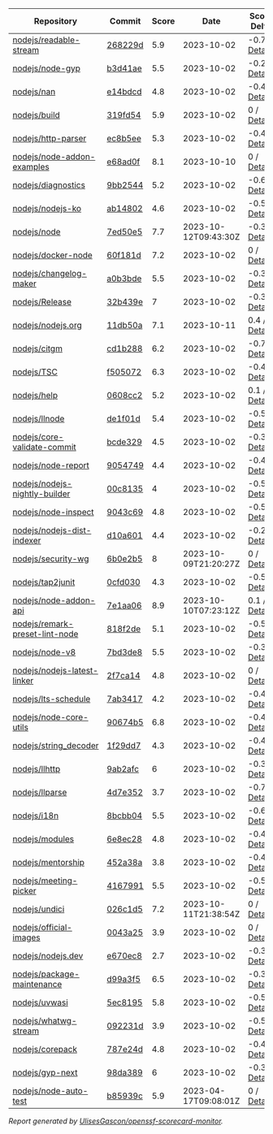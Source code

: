 <!-- OPENSSF-SCORECARD-MONITOR:START -->

| Repository | Commit | Score | Date | Score Delta | Report | StepSecurity |
| -- | -- | -- | -- | -- | -- | -- |
| [nodejs/readable-stream](https://github.com/nodejs/readable-stream) | [268229d](https://github.com/nodejs/readable-stream/commit/268229d67620d092ea4d64de5416f55997eadbaa) | 5.9 | 2023-10-02 | -0.7 / [Details](https://kooltheba.github.io/openssf-scorecard-api-visualizer/#/projects/github.com/nodejs/readable-stream/compare/268229d67620d092ea4d64de5416f55997eadbaa/268229d67620d092ea4d64de5416f55997eadbaa) | [View](https://kooltheba.github.io/openssf-scorecard-api-visualizer/#/projects/github.com/nodejs/readable-stream/commit/268229d67620d092ea4d64de5416f55997eadbaa) | [Fix it](https://app.stepsecurity.io/securerepo?repo=nodejs/readable-stream) |
| [nodejs/node-gyp](https://github.com/nodejs/node-gyp) | [b3d41ae](https://github.com/nodejs/node-gyp/commit/b3d41aeb737ddd54cc292f363abc561dcc0a614e) | 5.5 | 2023-10-02 | -0.2 / [Details](https://kooltheba.github.io/openssf-scorecard-api-visualizer/#/projects/github.com/nodejs/node-gyp/compare/d3615c66f7e7a65de48ce9860b1fe13710d20988/b3d41aeb737ddd54cc292f363abc561dcc0a614e) | [View](https://kooltheba.github.io/openssf-scorecard-api-visualizer/#/projects/github.com/nodejs/node-gyp/commit/b3d41aeb737ddd54cc292f363abc561dcc0a614e) | [Fix it](https://app.stepsecurity.io/securerepo?repo=nodejs/node-gyp) |
| [nodejs/nan](https://github.com/nodejs/nan) | [e14bdcd](https://github.com/nodejs/nan/commit/e14bdcd1f72d62bca1d541b66da43130384ec213) | 4.8 | 2023-10-02 | -0.4 / [Details](https://kooltheba.github.io/openssf-scorecard-api-visualizer/#/projects/github.com/nodejs/nan/compare/e14bdcd1f72d62bca1d541b66da43130384ec213/e14bdcd1f72d62bca1d541b66da43130384ec213) | [View](https://kooltheba.github.io/openssf-scorecard-api-visualizer/#/projects/github.com/nodejs/nan/commit/e14bdcd1f72d62bca1d541b66da43130384ec213) | [Fix it](https://app.stepsecurity.io/securerepo?repo=nodejs/nan) |
| [nodejs/build](https://github.com/nodejs/build) | [319fd54](https://github.com/nodejs/build/commit/319fd5483eecf919dbd4a5215c1fcca3b70753bd) | 5.9 | 2023-10-02 | 0 / [Details](https://kooltheba.github.io/openssf-scorecard-api-visualizer/#/projects/github.com/nodejs/build/compare/660f914dc6319cc7fad50881c86fae2b24357fe6/319fd5483eecf919dbd4a5215c1fcca3b70753bd) | [View](https://kooltheba.github.io/openssf-scorecard-api-visualizer/#/projects/github.com/nodejs/build/commit/319fd5483eecf919dbd4a5215c1fcca3b70753bd) | [Fix it](https://app.stepsecurity.io/securerepo?repo=nodejs/build) |
| [nodejs/http-parser](https://github.com/nodejs/http-parser) | [ec8b5ee](https://github.com/nodejs/http-parser/commit/ec8b5ee63f0e51191ea43bb0c6eac7bfbff3141d) | 5.3 | 2023-10-02 | -0.4 / [Details](https://kooltheba.github.io/openssf-scorecard-api-visualizer/#/projects/github.com/nodejs/http-parser/compare/ec8b5ee63f0e51191ea43bb0c6eac7bfbff3141d/ec8b5ee63f0e51191ea43bb0c6eac7bfbff3141d) | [View](https://kooltheba.github.io/openssf-scorecard-api-visualizer/#/projects/github.com/nodejs/http-parser/commit/ec8b5ee63f0e51191ea43bb0c6eac7bfbff3141d) | [Fix it](https://app.stepsecurity.io/securerepo?repo=nodejs/http-parser) |
| [nodejs/node-addon-examples](https://github.com/nodejs/node-addon-examples) | [e68ad0f](https://github.com/nodejs/node-addon-examples/commit/e68ad0f2f281aea44f96148412cdb91ebebe1b8c) | 8.1 | 2023-10-10 | 0 / [Details](https://kooltheba.github.io/openssf-scorecard-api-visualizer/#/projects/github.com/nodejs/node-addon-examples/compare/013797cb89bfe1e901b502128ae6fb59879da3a9/e68ad0f2f281aea44f96148412cdb91ebebe1b8c) | [View](https://kooltheba.github.io/openssf-scorecard-api-visualizer/#/projects/github.com/nodejs/node-addon-examples/commit/e68ad0f2f281aea44f96148412cdb91ebebe1b8c) | [Fix it](https://app.stepsecurity.io/securerepo?repo=nodejs/node-addon-examples) |
| [nodejs/diagnostics](https://github.com/nodejs/diagnostics) | [9bb2544](https://github.com/nodejs/diagnostics/commit/9bb2544d2ec205d9364e99331262ea97b5f8446b) | 5.2 | 2023-10-02 | -0.6 / [Details](https://kooltheba.github.io/openssf-scorecard-api-visualizer/#/projects/github.com/nodejs/diagnostics/compare/9bb2544d2ec205d9364e99331262ea97b5f8446b/9bb2544d2ec205d9364e99331262ea97b5f8446b) | [View](https://kooltheba.github.io/openssf-scorecard-api-visualizer/#/projects/github.com/nodejs/diagnostics/commit/9bb2544d2ec205d9364e99331262ea97b5f8446b) | [Fix it](https://app.stepsecurity.io/securerepo?repo=nodejs/diagnostics) |
| [nodejs/nodejs-ko](https://github.com/nodejs/nodejs-ko) | [ab14802](https://github.com/nodejs/nodejs-ko/commit/ab14802dc2e7288bdc4353a24176dce2f4ba9dff) | 4.6 | 2023-10-02 | -0.5 / [Details](https://kooltheba.github.io/openssf-scorecard-api-visualizer/#/projects/github.com/nodejs/nodejs-ko/compare/ab14802dc2e7288bdc4353a24176dce2f4ba9dff/ab14802dc2e7288bdc4353a24176dce2f4ba9dff) | [View](https://kooltheba.github.io/openssf-scorecard-api-visualizer/#/projects/github.com/nodejs/nodejs-ko/commit/ab14802dc2e7288bdc4353a24176dce2f4ba9dff) | [Fix it](https://app.stepsecurity.io/securerepo?repo=nodejs/nodejs-ko) |
| [nodejs/node](https://github.com/nodejs/node) | [7ed50e5](https://github.com/nodejs/node/commit/7ed50e5af615ae757b71c9c9635e486b92c213f6) | 7.7 | 2023-10-12T09:43:30Z | -0.3 / [Details](https://kooltheba.github.io/openssf-scorecard-api-visualizer/#/projects/github.com/nodejs/node/compare/cc725a653af24bce6302a60c3f96a58ab3f4ee5b/7ed50e5af615ae757b71c9c9635e486b92c213f6) | [View](https://kooltheba.github.io/openssf-scorecard-api-visualizer/#/projects/github.com/nodejs/node/commit/7ed50e5af615ae757b71c9c9635e486b92c213f6) | [Fix it](https://app.stepsecurity.io/securerepo?repo=nodejs/node) |
| [nodejs/docker-node](https://github.com/nodejs/docker-node) | [60f181d](https://github.com/nodejs/docker-node/commit/60f181dec3840e9838cad5affb377921bcaa8b89) | 7.2 | 2023-10-02 | 0 / [Details](https://kooltheba.github.io/openssf-scorecard-api-visualizer/#/projects/github.com/nodejs/docker-node/compare/a98a5139e7296003e489d77a387a1fd355693fdf/60f181dec3840e9838cad5affb377921bcaa8b89) | [View](https://kooltheba.github.io/openssf-scorecard-api-visualizer/#/projects/github.com/nodejs/docker-node/commit/60f181dec3840e9838cad5affb377921bcaa8b89) | [Fix it](https://app.stepsecurity.io/securerepo?repo=nodejs/docker-node) |
| [nodejs/changelog-maker](https://github.com/nodejs/changelog-maker) | [a0b3bde](https://github.com/nodejs/changelog-maker/commit/a0b3bdec25a8e73bf7dddfba5d6e7cea963e949e) | 5.5 | 2023-10-02 | -0.3 / [Details](https://kooltheba.github.io/openssf-scorecard-api-visualizer/#/projects/github.com/nodejs/changelog-maker/compare/e0385f16d18eeba0f10a7a2bbd54f210c3984f0d/a0b3bdec25a8e73bf7dddfba5d6e7cea963e949e) | [View](https://kooltheba.github.io/openssf-scorecard-api-visualizer/#/projects/github.com/nodejs/changelog-maker/commit/a0b3bdec25a8e73bf7dddfba5d6e7cea963e949e) | [Fix it](https://app.stepsecurity.io/securerepo?repo=nodejs/changelog-maker) |
| [nodejs/Release](https://github.com/nodejs/Release) | [32b439e](https://github.com/nodejs/Release/commit/32b439edd32c6442ddbbd015e897c42a8b52b9d7) | 7 | 2023-10-02 | -0.3 / [Details](https://kooltheba.github.io/openssf-scorecard-api-visualizer/#/projects/github.com/nodejs/Release/compare/b4b46113a259b19db074a7fd47b552d84c0883f4/32b439edd32c6442ddbbd015e897c42a8b52b9d7) | [View](https://kooltheba.github.io/openssf-scorecard-api-visualizer/#/projects/github.com/nodejs/Release/commit/32b439edd32c6442ddbbd015e897c42a8b52b9d7) | [Fix it](https://app.stepsecurity.io/securerepo?repo=nodejs/Release) |
| [nodejs/nodejs.org](https://github.com/nodejs/nodejs.org) | [11db50a](https://github.com/nodejs/nodejs.org/commit/11db50a3703de610fbc1ac6791ff18ca99d67870) | 7.1 | 2023-10-11 | 0.4 / [Details](https://kooltheba.github.io/openssf-scorecard-api-visualizer/#/projects/github.com/nodejs/nodejs.org/compare/d411555c9d65773be52771de30512b44033483d2/11db50a3703de610fbc1ac6791ff18ca99d67870) | [View](https://kooltheba.github.io/openssf-scorecard-api-visualizer/#/projects/github.com/nodejs/nodejs.org/commit/11db50a3703de610fbc1ac6791ff18ca99d67870) | [Fix it](https://app.stepsecurity.io/securerepo?repo=nodejs/nodejs.org) |
| [nodejs/citgm](https://github.com/nodejs/citgm) | [cd1b288](https://github.com/nodejs/citgm/commit/cd1b28855259254bb860fb71ed95f9b7636e65b4) | 6.2 | 2023-10-02 | -0.7 / [Details](https://kooltheba.github.io/openssf-scorecard-api-visualizer/#/projects/github.com/nodejs/citgm/compare/8b6acfba34a745d3bd689c30eb37aaff840f0922/cd1b28855259254bb860fb71ed95f9b7636e65b4) | [View](https://kooltheba.github.io/openssf-scorecard-api-visualizer/#/projects/github.com/nodejs/citgm/commit/cd1b28855259254bb860fb71ed95f9b7636e65b4) | [Fix it](https://app.stepsecurity.io/securerepo?repo=nodejs/citgm) |
| [nodejs/TSC](https://github.com/nodejs/TSC) | [f505072](https://github.com/nodejs/TSC/commit/f505072299b7877243e34c03d992868358f6718e) | 6.3 | 2023-10-02 | -0.4 / [Details](https://kooltheba.github.io/openssf-scorecard-api-visualizer/#/projects/github.com/nodejs/TSC/compare/da0061c30550f4f3d45f17998ca1c240f81ae3c3/f505072299b7877243e34c03d992868358f6718e) | [View](https://kooltheba.github.io/openssf-scorecard-api-visualizer/#/projects/github.com/nodejs/TSC/commit/f505072299b7877243e34c03d992868358f6718e) | [Fix it](https://app.stepsecurity.io/securerepo?repo=nodejs/TSC) |
| [nodejs/help](https://github.com/nodejs/help) | [0608cc2](https://github.com/nodejs/help/commit/0608cc214bff6701f81d0554791dda3f78fee3f0) | 5.2 | 2023-10-02 | 0.1 / [Details](https://kooltheba.github.io/openssf-scorecard-api-visualizer/#/projects/github.com/nodejs/help/compare/0608cc214bff6701f81d0554791dda3f78fee3f0/0608cc214bff6701f81d0554791dda3f78fee3f0) | [View](https://kooltheba.github.io/openssf-scorecard-api-visualizer/#/projects/github.com/nodejs/help/commit/0608cc214bff6701f81d0554791dda3f78fee3f0) | [Fix it](https://app.stepsecurity.io/securerepo?repo=nodejs/help) |
| [nodejs/llnode](https://github.com/nodejs/llnode) | [de1f01d](https://github.com/nodejs/llnode/commit/de1f01d70a5c58111dd873d340f898023e4e8fe6) | 5.4 | 2023-10-02 | -0.5 / [Details](https://kooltheba.github.io/openssf-scorecard-api-visualizer/#/projects/github.com/nodejs/llnode/compare/de1f01d70a5c58111dd873d340f898023e4e8fe6/de1f01d70a5c58111dd873d340f898023e4e8fe6) | [View](https://kooltheba.github.io/openssf-scorecard-api-visualizer/#/projects/github.com/nodejs/llnode/commit/de1f01d70a5c58111dd873d340f898023e4e8fe6) | [Fix it](https://app.stepsecurity.io/securerepo?repo=nodejs/llnode) |
| [nodejs/core-validate-commit](https://github.com/nodejs/core-validate-commit) | [bcde329](https://github.com/nodejs/core-validate-commit/commit/bcde3291025b7ca65b93c7c927bc6d1d5def223f) | 4.5 | 2023-10-02 | -0.3 / [Details](https://kooltheba.github.io/openssf-scorecard-api-visualizer/#/projects/github.com/nodejs/core-validate-commit/compare/bcde3291025b7ca65b93c7c927bc6d1d5def223f/bcde3291025b7ca65b93c7c927bc6d1d5def223f) | [View](https://kooltheba.github.io/openssf-scorecard-api-visualizer/#/projects/github.com/nodejs/core-validate-commit/commit/bcde3291025b7ca65b93c7c927bc6d1d5def223f) | [Fix it](https://app.stepsecurity.io/securerepo?repo=nodejs/core-validate-commit) |
| [nodejs/node-report](https://github.com/nodejs/node-report) | [9054749](https://github.com/nodejs/node-report/commit/90547492f5da29948b00a19b13490b2ebe2c0cd6) | 4.4 | 2023-10-02 | -0.4 / [Details](https://kooltheba.github.io/openssf-scorecard-api-visualizer/#/projects/github.com/nodejs/node-report/compare/90547492f5da29948b00a19b13490b2ebe2c0cd6/90547492f5da29948b00a19b13490b2ebe2c0cd6) | [View](https://kooltheba.github.io/openssf-scorecard-api-visualizer/#/projects/github.com/nodejs/node-report/commit/90547492f5da29948b00a19b13490b2ebe2c0cd6) | [Fix it](https://app.stepsecurity.io/securerepo?repo=nodejs/node-report) |
| [nodejs/nodejs-nightly-builder](https://github.com/nodejs/nodejs-nightly-builder) | [00c8135](https://github.com/nodejs/nodejs-nightly-builder/commit/00c8135102b0e272ed1d8950845a5412cc9bc237) | 4 | 2023-10-02 | -0.5 / [Details](https://kooltheba.github.io/openssf-scorecard-api-visualizer/#/projects/github.com/nodejs/nodejs-nightly-builder/compare/00c8135102b0e272ed1d8950845a5412cc9bc237/00c8135102b0e272ed1d8950845a5412cc9bc237) | [View](https://kooltheba.github.io/openssf-scorecard-api-visualizer/#/projects/github.com/nodejs/nodejs-nightly-builder/commit/00c8135102b0e272ed1d8950845a5412cc9bc237) | [Fix it](https://app.stepsecurity.io/securerepo?repo=nodejs/nodejs-nightly-builder) |
| [nodejs/node-inspect](https://github.com/nodejs/node-inspect) | [9043c69](https://github.com/nodejs/node-inspect/commit/9043c6986822cf499829c079f9a7debf0a95403f) | 4.8 | 2023-10-02 | -0.5 / [Details](https://kooltheba.github.io/openssf-scorecard-api-visualizer/#/projects/github.com/nodejs/node-inspect/compare/9043c6986822cf499829c079f9a7debf0a95403f/9043c6986822cf499829c079f9a7debf0a95403f) | [View](https://kooltheba.github.io/openssf-scorecard-api-visualizer/#/projects/github.com/nodejs/node-inspect/commit/9043c6986822cf499829c079f9a7debf0a95403f) | [Fix it](https://app.stepsecurity.io/securerepo?repo=nodejs/node-inspect) |
| [nodejs/nodejs-dist-indexer](https://github.com/nodejs/nodejs-dist-indexer) | [d10a601](https://github.com/nodejs/nodejs-dist-indexer/commit/d10a6018fc722ca2d7b51c50878c337bb514c1a3) | 4.4 | 2023-10-02 | -0.2 / [Details](https://kooltheba.github.io/openssf-scorecard-api-visualizer/#/projects/github.com/nodejs/nodejs-dist-indexer/compare/da5b1572f3d96b54a151fc0e9123d8011ad7afb3/d10a6018fc722ca2d7b51c50878c337bb514c1a3) | [View](https://kooltheba.github.io/openssf-scorecard-api-visualizer/#/projects/github.com/nodejs/nodejs-dist-indexer/commit/d10a6018fc722ca2d7b51c50878c337bb514c1a3) | [Fix it](https://app.stepsecurity.io/securerepo?repo=nodejs/nodejs-dist-indexer) |
| [nodejs/security-wg](https://github.com/nodejs/security-wg) | [6b0e2b5](https://github.com/nodejs/security-wg/commit/6b0e2b5b18f0dca155dcae2b363a025e58feb26c) | 8 | 2023-10-09T21:20:27Z | 0 / [Details](https://kooltheba.github.io/openssf-scorecard-api-visualizer/#/projects/github.com/nodejs/security-wg/compare/3bec44eacba70887068c14ad80bd050fd0868bdb/6b0e2b5b18f0dca155dcae2b363a025e58feb26c) | [View](https://kooltheba.github.io/openssf-scorecard-api-visualizer/#/projects/github.com/nodejs/security-wg/commit/6b0e2b5b18f0dca155dcae2b363a025e58feb26c) | [Fix it](https://app.stepsecurity.io/securerepo?repo=nodejs/security-wg) |
| [nodejs/tap2junit](https://github.com/nodejs/tap2junit) | [0cfd030](https://github.com/nodejs/tap2junit/commit/0cfd0301af2f5fa10d41bda0e101e915bd24a5cf) | 4.3 | 2023-10-02 | -0.5 / [Details](https://kooltheba.github.io/openssf-scorecard-api-visualizer/#/projects/github.com/nodejs/tap2junit/compare/0cfd0301af2f5fa10d41bda0e101e915bd24a5cf/0cfd0301af2f5fa10d41bda0e101e915bd24a5cf) | [View](https://kooltheba.github.io/openssf-scorecard-api-visualizer/#/projects/github.com/nodejs/tap2junit/commit/0cfd0301af2f5fa10d41bda0e101e915bd24a5cf) | [Fix it](https://app.stepsecurity.io/securerepo?repo=nodejs/tap2junit) |
| [nodejs/node-addon-api](https://github.com/nodejs/node-addon-api) | [7e1aa06](https://github.com/nodejs/node-addon-api/commit/7e1aa06132558fcc3de4ef5f4f6b84ff10c32502) | 8.9 | 2023-10-10T07:23:12Z | 0.1 / [Details](https://kooltheba.github.io/openssf-scorecard-api-visualizer/#/projects/github.com/nodejs/node-addon-api/compare/b3f7f73cb98871e7bb3a8a8f57f90a76d4e1b003/7e1aa06132558fcc3de4ef5f4f6b84ff10c32502) | [View](https://kooltheba.github.io/openssf-scorecard-api-visualizer/#/projects/github.com/nodejs/node-addon-api/commit/7e1aa06132558fcc3de4ef5f4f6b84ff10c32502) | [Fix it](https://app.stepsecurity.io/securerepo?repo=nodejs/node-addon-api) |
| [nodejs/remark-preset-lint-node](https://github.com/nodejs/remark-preset-lint-node) | [818f2de](https://github.com/nodejs/remark-preset-lint-node/commit/818f2de173d921eb0b78f43fe6cce1921a93e26d) | 5.1 | 2023-10-02 | -0.5 / [Details](https://kooltheba.github.io/openssf-scorecard-api-visualizer/#/projects/github.com/nodejs/remark-preset-lint-node/compare/61908b59824410979e3343f6e4bfcf049c302913/818f2de173d921eb0b78f43fe6cce1921a93e26d) | [View](https://kooltheba.github.io/openssf-scorecard-api-visualizer/#/projects/github.com/nodejs/remark-preset-lint-node/commit/818f2de173d921eb0b78f43fe6cce1921a93e26d) | [Fix it](https://app.stepsecurity.io/securerepo?repo=nodejs/remark-preset-lint-node) |
| [nodejs/node-v8](https://github.com/nodejs/node-v8) | [7bd3de8](https://github.com/nodejs/node-v8/commit/7bd3de874e9304f445ce349300575562698dfcd9) | 5.5 | 2023-10-02 | -0.3 / [Details](https://kooltheba.github.io/openssf-scorecard-api-visualizer/#/projects/github.com/nodejs/node-v8/compare/4d3c8710c78f5bb9f3b7ecfab4db4f42b364e80d/7bd3de874e9304f445ce349300575562698dfcd9) | [View](https://kooltheba.github.io/openssf-scorecard-api-visualizer/#/projects/github.com/nodejs/node-v8/commit/7bd3de874e9304f445ce349300575562698dfcd9) | [Fix it](https://app.stepsecurity.io/securerepo?repo=nodejs/node-v8) |
| [nodejs/nodejs-latest-linker](https://github.com/nodejs/nodejs-latest-linker) | [2f7ca14](https://github.com/nodejs/nodejs-latest-linker/commit/2f7ca1450da2a9e75751b3ed49d649743d9f5472) | 4.8 | 2023-10-02 | 0 / [Details](https://kooltheba.github.io/openssf-scorecard-api-visualizer/#/projects/github.com/nodejs/nodejs-latest-linker/compare/5792ec991efc5b35aa67e14b45d5120fba369edd/2f7ca1450da2a9e75751b3ed49d649743d9f5472) | [View](https://kooltheba.github.io/openssf-scorecard-api-visualizer/#/projects/github.com/nodejs/nodejs-latest-linker/commit/2f7ca1450da2a9e75751b3ed49d649743d9f5472) | [Fix it](https://app.stepsecurity.io/securerepo?repo=nodejs/nodejs-latest-linker) |
| [nodejs/lts-schedule](https://github.com/nodejs/lts-schedule) | [7ab3417](https://github.com/nodejs/lts-schedule/commit/7ab3417749715bd6665eb840da54a5bea696ecc0) | 4.2 | 2023-10-02 | -0.4 / [Details](https://kooltheba.github.io/openssf-scorecard-api-visualizer/#/projects/github.com/nodejs/lts-schedule/compare/7ab3417749715bd6665eb840da54a5bea696ecc0/7ab3417749715bd6665eb840da54a5bea696ecc0) | [View](https://kooltheba.github.io/openssf-scorecard-api-visualizer/#/projects/github.com/nodejs/lts-schedule/commit/7ab3417749715bd6665eb840da54a5bea696ecc0) | [Fix it](https://app.stepsecurity.io/securerepo?repo=nodejs/lts-schedule) |
| [nodejs/node-core-utils](https://github.com/nodejs/node-core-utils) | [90674b5](https://github.com/nodejs/node-core-utils/commit/90674b58f767ac9b498cd2dfd59b279822fa6bc6) | 6.8 | 2023-10-02 | -0.4 / [Details](https://kooltheba.github.io/openssf-scorecard-api-visualizer/#/projects/github.com/nodejs/node-core-utils/compare/bdc9a6bbcef523b064d5f04f53f320eb7dd2655d/90674b58f767ac9b498cd2dfd59b279822fa6bc6) | [View](https://kooltheba.github.io/openssf-scorecard-api-visualizer/#/projects/github.com/nodejs/node-core-utils/commit/90674b58f767ac9b498cd2dfd59b279822fa6bc6) | [Fix it](https://app.stepsecurity.io/securerepo?repo=nodejs/node-core-utils) |
| [nodejs/string_decoder](https://github.com/nodejs/string_decoder) | [1f29dd7](https://github.com/nodejs/string_decoder/commit/1f29dd715a6c829da89e869af7dafc231c20ed9f) | 4.3 | 2023-10-02 | -0.4 / [Details](https://kooltheba.github.io/openssf-scorecard-api-visualizer/#/projects/github.com/nodejs/string_decoder/compare/1f29dd715a6c829da89e869af7dafc231c20ed9f/1f29dd715a6c829da89e869af7dafc231c20ed9f) | [View](https://kooltheba.github.io/openssf-scorecard-api-visualizer/#/projects/github.com/nodejs/string_decoder/commit/1f29dd715a6c829da89e869af7dafc231c20ed9f) | [Fix it](https://app.stepsecurity.io/securerepo?repo=nodejs/string_decoder) |
| [nodejs/llhttp](https://github.com/nodejs/llhttp) | [9ab2afc](https://github.com/nodejs/llhttp/commit/9ab2afc85b2880d96a94d38afaee301c6a314049) | 6 | 2023-10-02 | -0.3 / [Details](https://kooltheba.github.io/openssf-scorecard-api-visualizer/#/projects/github.com/nodejs/llhttp/compare/e059b1bd3cd7edb3bc0f9e295dcdcb84e45b0c10/9ab2afc85b2880d96a94d38afaee301c6a314049) | [View](https://kooltheba.github.io/openssf-scorecard-api-visualizer/#/projects/github.com/nodejs/llhttp/commit/9ab2afc85b2880d96a94d38afaee301c6a314049) | [Fix it](https://app.stepsecurity.io/securerepo?repo=nodejs/llhttp) |
| [nodejs/llparse](https://github.com/nodejs/llparse) | [4d7e352](https://github.com/nodejs/llparse/commit/4d7e35267870b576f41112f6f720f4a1009b10b8) | 3.7 | 2023-10-02 | -0.7 / [Details](https://kooltheba.github.io/openssf-scorecard-api-visualizer/#/projects/github.com/nodejs/llparse/compare/4d7e35267870b576f41112f6f720f4a1009b10b8/4d7e35267870b576f41112f6f720f4a1009b10b8) | [View](https://kooltheba.github.io/openssf-scorecard-api-visualizer/#/projects/github.com/nodejs/llparse/commit/4d7e35267870b576f41112f6f720f4a1009b10b8) | [Fix it](https://app.stepsecurity.io/securerepo?repo=nodejs/llparse) |
| [nodejs/i18n](https://github.com/nodejs/i18n) | [8bcbb04](https://github.com/nodejs/i18n/commit/8bcbb04a212b5ea65ba362407d1c65a3aaefc392) | 5.5 | 2023-10-02 | -0.6 / [Details](https://kooltheba.github.io/openssf-scorecard-api-visualizer/#/projects/github.com/nodejs/i18n/compare/8bcbb04a212b5ea65ba362407d1c65a3aaefc392/8bcbb04a212b5ea65ba362407d1c65a3aaefc392) | [View](https://kooltheba.github.io/openssf-scorecard-api-visualizer/#/projects/github.com/nodejs/i18n/commit/8bcbb04a212b5ea65ba362407d1c65a3aaefc392) | [Fix it](https://app.stepsecurity.io/securerepo?repo=nodejs/i18n) |
| [nodejs/modules](https://github.com/nodejs/modules) | [6e8ec28](https://github.com/nodejs/modules/commit/6e8ec28d20993ed8a7815c82255471ac628f2c3d) | 4.8 | 2023-10-02 | -0.4 / [Details](https://kooltheba.github.io/openssf-scorecard-api-visualizer/#/projects/github.com/nodejs/modules/compare/6e8ec28d20993ed8a7815c82255471ac628f2c3d/6e8ec28d20993ed8a7815c82255471ac628f2c3d) | [View](https://kooltheba.github.io/openssf-scorecard-api-visualizer/#/projects/github.com/nodejs/modules/commit/6e8ec28d20993ed8a7815c82255471ac628f2c3d) | [Fix it](https://app.stepsecurity.io/securerepo?repo=nodejs/modules) |
| [nodejs/mentorship](https://github.com/nodejs/mentorship) | [452a38a](https://github.com/nodejs/mentorship/commit/452a38aec26bb4d9256b2dcde79c51ffd44cd2b7) | 3.8 | 2023-10-02 | -0.4 / [Details](https://kooltheba.github.io/openssf-scorecard-api-visualizer/#/projects/github.com/nodejs/mentorship/compare/452a38aec26bb4d9256b2dcde79c51ffd44cd2b7/452a38aec26bb4d9256b2dcde79c51ffd44cd2b7) | [View](https://kooltheba.github.io/openssf-scorecard-api-visualizer/#/projects/github.com/nodejs/mentorship/commit/452a38aec26bb4d9256b2dcde79c51ffd44cd2b7) | [Fix it](https://app.stepsecurity.io/securerepo?repo=nodejs/mentorship) |
| [nodejs/meeting-picker](https://github.com/nodejs/meeting-picker) | [4167991](https://github.com/nodejs/meeting-picker/commit/416799103b6e8ee9958f4f9707909c74b9b67ef8) | 5.5 | 2023-10-02 | -0.5 / [Details](https://kooltheba.github.io/openssf-scorecard-api-visualizer/#/projects/github.com/nodejs/meeting-picker/compare/59551e89e5eaba260610a702dbd125d8117795b6/416799103b6e8ee9958f4f9707909c74b9b67ef8) | [View](https://kooltheba.github.io/openssf-scorecard-api-visualizer/#/projects/github.com/nodejs/meeting-picker/commit/416799103b6e8ee9958f4f9707909c74b9b67ef8) | [Fix it](https://app.stepsecurity.io/securerepo?repo=nodejs/meeting-picker) |
| [nodejs/undici](https://github.com/nodejs/undici) | [026c1d5](https://github.com/nodejs/undici/commit/026c1d5ffc38017425fd4e477bf1241f7841afc7) | 7.2 | 2023-10-11T21:38:54Z | 0 / [Details](https://kooltheba.github.io/openssf-scorecard-api-visualizer/#/projects/github.com/nodejs/undici/compare/593621936d266385a18aa8bc69ad537313d28efc/026c1d5ffc38017425fd4e477bf1241f7841afc7) | [View](https://kooltheba.github.io/openssf-scorecard-api-visualizer/#/projects/github.com/nodejs/undici/commit/026c1d5ffc38017425fd4e477bf1241f7841afc7) | [Fix it](https://app.stepsecurity.io/securerepo?repo=nodejs/undici) |
| [nodejs/official-images](https://github.com/nodejs/official-images) | [0043a25](https://github.com/nodejs/official-images/commit/0043a2597f764b1c0374abd06c57d496d6cc8ffd) | 3.9 | 2023-10-02 | 0 / [Details](https://kooltheba.github.io/openssf-scorecard-api-visualizer/#/projects/github.com/nodejs/official-images/compare/0043a2597f764b1c0374abd06c57d496d6cc8ffd/0043a2597f764b1c0374abd06c57d496d6cc8ffd) | [View](https://kooltheba.github.io/openssf-scorecard-api-visualizer/#/projects/github.com/nodejs/official-images/commit/0043a2597f764b1c0374abd06c57d496d6cc8ffd) | [Fix it](https://app.stepsecurity.io/securerepo?repo=nodejs/official-images) |
| [nodejs/nodejs.dev](https://github.com/nodejs/nodejs.dev) | [e670ec8](https://github.com/nodejs/nodejs.dev/commit/e670ec88c82119ed3141d97e24a2e98630a304c9) | 2.7 | 2023-10-02 | -0.3 / [Details](https://kooltheba.github.io/openssf-scorecard-api-visualizer/#/projects/github.com/nodejs/nodejs.dev/compare/5a66d4102570ac8693a927b5ed2b440967fb29d3/e670ec88c82119ed3141d97e24a2e98630a304c9) | [View](https://kooltheba.github.io/openssf-scorecard-api-visualizer/#/projects/github.com/nodejs/nodejs.dev/commit/e670ec88c82119ed3141d97e24a2e98630a304c9) | [Fix it](https://app.stepsecurity.io/securerepo?repo=nodejs/nodejs.dev) |
| [nodejs/package-maintenance](https://github.com/nodejs/package-maintenance) | [d99a3f5](https://github.com/nodejs/package-maintenance/commit/d99a3f53df29dd7a98f27d04505d3e1ec28b3284) | 6.5 | 2023-10-02 | -0.3 / [Details](https://kooltheba.github.io/openssf-scorecard-api-visualizer/#/projects/github.com/nodejs/package-maintenance/compare/d99a3f53df29dd7a98f27d04505d3e1ec28b3284/d99a3f53df29dd7a98f27d04505d3e1ec28b3284) | [View](https://kooltheba.github.io/openssf-scorecard-api-visualizer/#/projects/github.com/nodejs/package-maintenance/commit/d99a3f53df29dd7a98f27d04505d3e1ec28b3284) | [Fix it](https://app.stepsecurity.io/securerepo?repo=nodejs/package-maintenance) |
| [nodejs/uvwasi](https://github.com/nodejs/uvwasi) | [5ec8195](https://github.com/nodejs/uvwasi/commit/5ec8195e73f7de48a388591894812dea8aebb4b9) | 5.8 | 2023-10-02 | -0.5 / [Details](https://kooltheba.github.io/openssf-scorecard-api-visualizer/#/projects/github.com/nodejs/uvwasi/compare/7dffc6b19d14aea8d63e13c49163021ec8822cee/5ec8195e73f7de48a388591894812dea8aebb4b9) | [View](https://kooltheba.github.io/openssf-scorecard-api-visualizer/#/projects/github.com/nodejs/uvwasi/commit/5ec8195e73f7de48a388591894812dea8aebb4b9) | [Fix it](https://app.stepsecurity.io/securerepo?repo=nodejs/uvwasi) |
| [nodejs/whatwg-stream](https://github.com/nodejs/whatwg-stream) | [092231d](https://github.com/nodejs/whatwg-stream/commit/092231da3ade919daef9b23ea4e0ed7c9a7dea80) | 3.9 | 2023-10-02 | -0.5 / [Details](https://kooltheba.github.io/openssf-scorecard-api-visualizer/#/projects/github.com/nodejs/whatwg-stream/compare/092231da3ade919daef9b23ea4e0ed7c9a7dea80/092231da3ade919daef9b23ea4e0ed7c9a7dea80) | [View](https://kooltheba.github.io/openssf-scorecard-api-visualizer/#/projects/github.com/nodejs/whatwg-stream/commit/092231da3ade919daef9b23ea4e0ed7c9a7dea80) | [Fix it](https://app.stepsecurity.io/securerepo?repo=nodejs/whatwg-stream) |
| [nodejs/corepack](https://github.com/nodejs/corepack) | [787e24d](https://github.com/nodejs/corepack/commit/787e24df609513702eafcd8c6a5f03544d7d45cc) | 4.8 | 2023-10-02 | -0.4 / [Details](https://kooltheba.github.io/openssf-scorecard-api-visualizer/#/projects/github.com/nodejs/corepack/compare/cc33de0a5af01fb7e64f615395250b1c57462f34/787e24df609513702eafcd8c6a5f03544d7d45cc) | [View](https://kooltheba.github.io/openssf-scorecard-api-visualizer/#/projects/github.com/nodejs/corepack/commit/787e24df609513702eafcd8c6a5f03544d7d45cc) | [Fix it](https://app.stepsecurity.io/securerepo?repo=nodejs/corepack) |
| [nodejs/gyp-next](https://github.com/nodejs/gyp-next) | [98da389](https://github.com/nodejs/gyp-next/commit/98da389fd7fcae61eb2d1f5d77bd8c4119a417f5) | 6 | 2023-10-02 | -0.3 / [Details](https://kooltheba.github.io/openssf-scorecard-api-visualizer/#/projects/github.com/nodejs/gyp-next/compare/f6af11aa1ed5c5d209e53d952acd4998e3b011a1/98da389fd7fcae61eb2d1f5d77bd8c4119a417f5) | [View](https://kooltheba.github.io/openssf-scorecard-api-visualizer/#/projects/github.com/nodejs/gyp-next/commit/98da389fd7fcae61eb2d1f5d77bd8c4119a417f5) | [Fix it](https://app.stepsecurity.io/securerepo?repo=nodejs/gyp-next) |
| [nodejs/node-auto-test](https://github.com/nodejs/node-auto-test) | [b85939c](https://github.com/nodejs/node-auto-test/commit/b85939c0dc88670c1d3fbed36b5aba01e2c3f4c7) | 5.9 | 2023-04-17T09:08:01Z | 0 / [Details](https://kooltheba.github.io/openssf-scorecard-api-visualizer/#/projects/github.com/nodejs/node-auto-test/compare/b85939c0dc88670c1d3fbed36b5aba01e2c3f4c7/b85939c0dc88670c1d3fbed36b5aba01e2c3f4c7) | [View](https://kooltheba.github.io/openssf-scorecard-api-visualizer/#/projects/github.com/nodejs/node-auto-test/commit/b85939c0dc88670c1d3fbed36b5aba01e2c3f4c7) | [Fix it](https://app.stepsecurity.io/securerepo?repo=nodejs/node-auto-test) |

_Report generated by [UlisesGascon/openssf-scorecard-monitor](https://github.com/UlisesGascon/openssf-scorecard-monitor)._
<!-- OPENSSF-SCORECARD-MONITOR:END -->